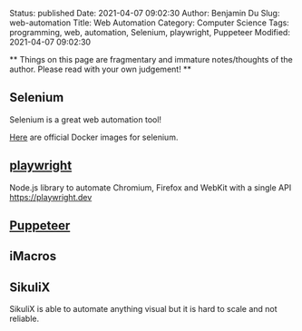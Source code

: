 Status: published
Date: 2021-04-07 09:02:30
Author: Benjamin Du
Slug: web-automation
Title: Web Automation
Category: Computer Science
Tags: programming, web, automation, Selenium, playwright, Puppeteer
Modified: 2021-04-07 09:02:30

**
Things on this page are fragmentary and immature notes/thoughts of the author.
Please read with your own judgement!
**


## Selenium

Selenium is a great web automation tool!

[Here](https://hub.docker.com/u/selenium)
are official Docker images for selenium.

## [playwright](https://github.com/microsoft/playwright)

Node.js library to automate Chromium, Firefox and WebKit with a single API https://playwright.dev

## [Puppeteer](https://github.com/GoogleChrome/puppeteer)

## iMacros

## SikuliX 
SikuliX is able to automate anything visual 
but it is hard to scale and not reliable.
